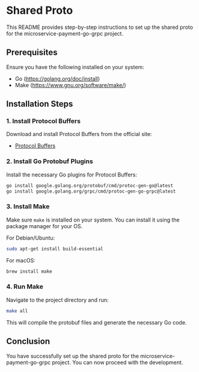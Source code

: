 # Shared Proto

This README provides step-by-step instructions to set up the shared proto for the microservice-payment-go-grpc project.

## Prerequisites

Ensure you have the following installed on your system:
- Go (https://golang.org/doc/install)
- Make (https://www.gnu.org/software/make/)

## Installation Steps

### 1. Install Protocol Buffers

Download and install Protocol Buffers from the official site:
- [Protocol Buffers](https://developers.google.com/protocol-buffers)

### 2. Install Go Protobuf Plugins

Install the necessary Go plugins for Protocol Buffers:
```sh
go install google.golang.org/protobuf/cmd/protoc-gen-go@latest
go install google.golang.org/grpc/cmd/protoc-gen-go-grpc@latest
```

### 3. Install Make

Make sure `make` is installed on your system. You can install it using the package manager for your OS.

For Debian/Ubuntu:
```sh
sudo apt-get install build-essential
```

For macOS:
```sh
brew install make
```

### 4. Run Make

Navigate to the project directory and run:
```sh
make all
```

This will compile the protobuf files and generate the necessary Go code.

## Conclusion

You have successfully set up the shared proto for the microservice-payment-go-grpc project. You can now proceed with the development.
